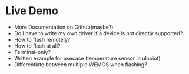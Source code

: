 # Live Demo

- More Documentation on Github(maybe?)
- Do I have to write my own driver if a device is not directly supported?
- How to flash remotely?
- How to flash at all?
- Terminal-only?
- Written example for usecase (temperature sensor in ulnoiot)
- Differentiate between multiple WEMOS when flashing?